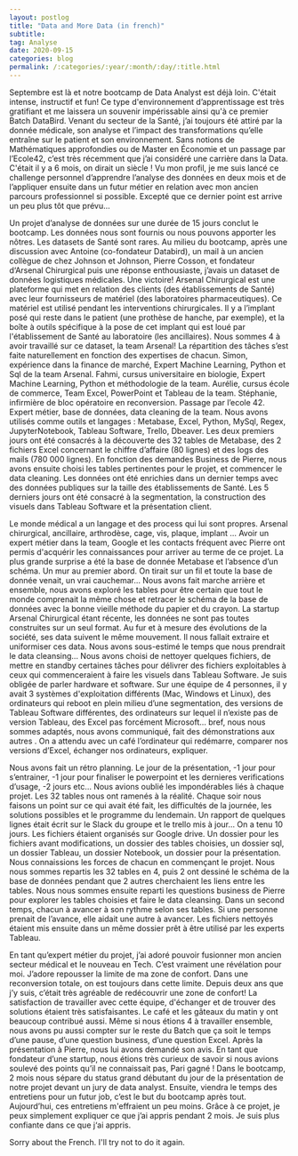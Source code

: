 ```yaml
---
layout: postlog
title: "Data and More Data (in french)"
subtitle:
tag: Analyse
date: 2020-09-15
categories: blog
permalink: /:categories/:year/:month/:day/:title.html
---
```

Septembre est là et notre bootcamp de Data Analyst est déjà loin.  C'était intense, instructif et fun! Ce type d'environnement d’apprentissage est très gratifiant et me laissera un souvenir impérissable ainsi qu'à ce premier Batch DataBird. 
Venant du secteur de la Santé, j’ai toujours été attiré par la donnée médicale, son analyse et l’impact des transformations qu’elle entraîne sur le patient et son environnement. Sans notions de Mathématiques approfondies ou de Master en Économie et un passage par l’Ecole42, c’est très récemment que j’ai considéré une carrière dans la Data. C'était il y a 6 mois, on dirait un siècle ! Vu mon profil, je me suis lancé ce challenge personnel d’apprendre l’analyse des données en deux mois et de l’appliquer ensuite dans un futur métier en relation avec mon ancien parcours professionnel si possible. 
Excepté que ce dernier point est arrive un peu plus tôt que prévu…

Un projet d’analyse de données sur une durée de 15 jours conclut le bootcamp. Les données nous sont fournis ou nous pouvons apporter les nôtres. Les datasets de Santé sont rares. Au milieu du bootcamp, après une discussion avec Antoine (co-fondateur Databird), un mail à un ancien collègue de chez Johnson et Johnson, Pierre Cosson, et fondateur d‘Arsenal Chirurgical puis une réponse enthousiaste, j’avais un dataset de données logistiques médicales. Une victoire!
Arsenal Chirurgical est une plateforme qui met en relation des clients (des établissements de Santé) avec leur fournisseurs de matériel (des laboratoires pharmaceutiques). Ce matériel est utilisé pendant les interventions chirurgicales. Il y a l’implant posé qui reste dans le patient (une prothèse de hanche, par exemple), et la boîte à outils spécifique à la pose de cet implant qui est loué par l'établissement de Santé au laboratoire (les ancillaires).
Nous sommes 4 à avoir travaillé sur ce dataset, la team Arsenal! La répartition des tâches s’est faite naturellement en fonction des expertises de chacun. 
Simon, expérience dans la finance de marché, Expert Machine Learning, Python et Sql de la team Arsenal.
Fahmi, cursus universitaire en biologie, Expert Machine Learning, Python et méthodologie de la team.
Aurélie, cursus école de commerce, Team Excel, PowerPoint et Tableau de la team.
Stéphanie, infirmière de bloc opératoire en reconversion. Passage par l’ecole 42. Expert métier, base de données, data cleaning de la team.
Nous avons utilisés comme outils et langages : Metabase, Excel, Python, MySql, Regex, JupyterNotebook, Tableau Software, Trello, Dbeaver.
Les deux premiers jours ont été consacrés à la découverte des 32 tables de Metabase, des 2 fichiers Excel concernant le chiffre d’affaire (80 lignes) et des logs des mails (780 000 lignes). En fonction des demandes Business de Pierre, nous avons ensuite choisi les tables pertinentes pour le projet, et commencer le data cleaning. Les données ont été enrichies dans un dernier temps avec des données publiques sur la taille des établissements de Santé. Les 5 derniers jours ont été consacré à la segmentation, la construction des visuels dans Tableau Software et la présentation client.

Le monde médical a un langage et des process qui lui sont propres. Arsenal chirurgical, ancillaire, arthrodèse,  cage, vis, plaque, implant … Avoir un expert métier dans la team, Google et les contacts fréquent avec Pierre ont permis d'acquérir les connaissances pour arriver au terme de ce projet. 
La plus grande surprise a été la base de donnée Metabase et l’absence d’un schéma. Un mur au premier abord. On tirait sur un fil et toute la base de donnée venait, un vrai cauchemar…  Nous avons fait marche arrière et ensemble, nous avons exploré les tables pour être certain que tout le monde comprenait la même chose et retracer le schéma de la base de données avec la bonne vieille méthode du papier et du crayon. 
La startup Arsenal Chirurgical étant récente, les données ne sont pas toutes construites sur un seul format. Au fur et à mesure des évolutions de la société, ses data suivent le même mouvement. Il nous fallait extraire et uniformiser ces data. Nous avons sous-estimé le temps que nous prendrait le data cleansing… Nous avons choisi de nettoyer quelques fichiers, de mettre en standby certaines tâches pour délivrer des fichiers exploitables à ceux qui commenceraient à faire les visuels dans Tableau Software. 
Je suis obligée de parler hardware et software. Sur une équipe de 4 personnes, il y avait 3 systèmes d'exploitation différents (Mac, Windows et Linux), des ordinateurs qui reboot en plein milieu d’une segmentation, des versions de Tableau Software différentes, des ordinateurs sur lequel il n’existe pas de version Tableau, des Excel pas forcément Microsoft…  bref, nous nous sommes adaptés, nous avons communiqué, fait des démonstrations aux autres . On a attendu avec un café l’ordinateur qui redémarre, comparer nos versions d’Excel, échanger nos ordinateurs, expliquer. 

Nous avons fait un rétro planning. Le jour de la présentation, -1 jour pour s’entrainer, -1 jour pour finaliser le powerpoint et les dernieres verifications d’usage, -2 jours etc… Nous avions oublié les impondérables liés à chaque projet. Les 32 tables nous ont ramenés à  la réalité. 
Chaque soir nous faisons un point sur ce qui avait été fait, les difficultés de la journée, les solutions possibles et le programme du lendemain. Un rapport de quelques lignes était écrit sur le Slack du groupe et le trello mis à jour… On a tenu 10 jours.
Les fichiers étaient organisés sur Google drive. Un dossier pour les fichiers avant modifications, un dossier des tables choisies, un dossier sql, un dossier Tableau, un dossier Notebook, un dossier pour la présentation.
Nous connaissions les forces de chacun en commençant le projet. Nous nous sommes repartis les 32 tables en 4, puis 2 ont dessiné le schéma de la base de données pendant que 2 autres cherchaient les liens entre les tables. Nous nous sommes ensuite reparti les questions business de Pierre pour explorer les tables choisies et faire le data cleansing. Dans un second temps, chacun à avancer à son rythme selon ses tables. Si une personne prenait de l’avance, elle aidait une autre à avancer. Les fichiers nettoyés étaient mis ensuite dans un même dossier prêt à être utilisé par les experts Tableau.

En tant qu’expert métier du projet, j’ai adoré pouvoir fusionner mon ancien secteur médical et le nouveau en Tech. C’est vraiment une révélation pour moi. J’adore repousser la limite de ma zone de confort. Dans une reconversion totale, on est toujours dans cette limite. Depuis deux ans que j’y suis, c’était très agréable de redécouvrir une zone de confort!
La satisfaction de travailler avec cette équipe, d'échanger et de trouver des solutions étaient très satisfaisantes. Le café et les gâteaux du matin y ont beaucoup contribué aussi. Même si nous étions 4 à travailler ensemble, nous avons pu aussi compter sur le reste du Batch que ça soit le temps d’une pause, d’une question business, d’une question Excel.
Après la présentation à Pierre, nous lui avons  demandé son avis. En tant que fondateur d’une startup, nous étions très curieux de savoir si nous avions soulevé des points qu’il ne connaissait pas, Pari gagné !
Dans le bootcamp, 2 mois nous sépare du status grand débutant du jour de la présentation de notre projet devant un jury de data analyst. Ensuite, viendra le temps des entretiens pour un futur job, c’est le but du bootcamp après tout. Aujourd’hui, ces entretiens m'effraient un peu moins. Grâce à ce projet, je peux simplement expliquer ce que j’ai appris pendant 2 mois. Je suis plus confiante dans ce que j‘ai appris. 

Sorry about the French. I'll try not to do it again.
